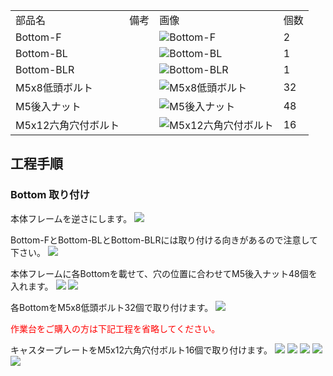<table class="packing-list">
    <tbody>
        <tr>
            <td>部品名</td>
            <td>備考</td>
            <td class="packing-img">画像</td>
            <td>個数</td>
        </tr>
        <tr>
            <td>Bottom-F</td>
            <td></td>
            <td><img src="./images/packing/049.jpg" alt="Bottom-F"/></td>
            <td>2</td>
        </tr>
        <tr>
            <td>Bottom-BL</td>
            <td></td>
            <td><img src="./images/packing/113.jpg" alt="Bottom-BL"/></td>
            <td>1</td>
        </tr>
        <tr>
            <td>Bottom-BLR</td>
            <td></td>
            <td><img src="./images/packing/050.jpg" alt="Bottom-BLR"/></td>
            <td>1</td>
        </tr>
        <tr>
            <td>M5x8低頭ボルト</td>
            <td></td>
            <td><img src="./images/packing/145.jpg" alt="M5x8低頭ボルト"/></td>
            <td>32</td>
        </tr>
        <tr>
            <td>M5後入ナット</td>
            <td></td>
            <td><img src="./images/packing/139.jpg" alt="M5後入ナット"/></td>
            <td>48</td>
        </tr>
        <tr>
            <td>M5x12六角穴付ボルト</td>
            <td></td>
            <td><img src="./images/packing/213.jpg" alt="M5x12六角穴付ボルト"/></td>
            <td>16</td>
        </tr>
    </tbody>
</table>

## 工程手順

### Bottom 取り付け

本体フレームを逆さにします。
<img src="./images/013-2/02.jpg"/>

Bottom-FとBottom-BLとBottom-BLRには取り付ける向きがあるので注意して下さい。
<img src="./images/013-2/03.jpg"/>

本体フレームに各Bottomを載せて、穴の位置に合わせてM5後入ナット48個を入れます。
<img src="./images/013-2/04.jpg"/>
<img src="./images/013-2/11.jpg"/>

各BottomをM5x8低頭ボルト32個で取り付けます。
<img src="./images/013-2/12.jpg"/>

<font color="Red">作業台をご購入の方は下記工程を省略してください。</font>

キャスタープレートをM5x12六角穴付ボルト16個で取り付けます。
<img src="./images/013-2/06.jpg"/>
<img src="./images/013-2/09.jpg"/>
<img src="./images/013-2/10.jpg"/>
<img src="./images/013-2/08.jpg"/>
<img src="./images/013-2/07.jpg"/>
